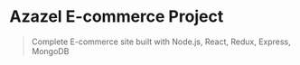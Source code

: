 # Azazel E-commerce Project

> Complete E-commerce site built with Node.js, React, Redux, Express, MongoDB


